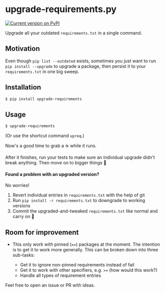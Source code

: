 upgrade-requirements.py
=======================
[![Current version on PyPI](http://img.shields.io/pypi/v/upgrade-requirements.svg)](http://pypi.python.org/pypi/upgrade-requirements/)

Upgrade all your outdated `requirements.txt` in a single command.


Motivation
----------

Even though `pip list --outdated` exists, sometimes you just want to
run `pip install --upgrade` to upgrade a package, then persist it to
your `requirements.txt` in one big sweep.


Installation
------------

```bash
$ pip install upgrade-requirements
```


Usage
-----

```bash
$ upgrade-requirements
```

(Or use the shortcut command `upreq`.)

Now's a good time to grab a ☕ while it runs.

After it finishes, run your tests to make sure an individual upgrade didn't
break anything. Then move on to bigger things 🚀

#### Found a problem with an upgraded version?

No worries!

1. Revert individual entries in `requirements.txt` with the help of git
2. Run `pip install -r requirements.txt` to downgrade to working versions
3. Commit the upgraded-and-tweaked `requirements.txt` like normal and carry on 🎉


Room for improvement
--------------------

- This only work with pinned (`==`) packages at the moment. The intention is to
  get it to work more generally. This can be broken down into three sub-tasks:

  - Get it to ignore non-pinned requirements instead of fail
  - Get it to work with other specifiers, e.g. `>=` (how would this work?)
  - Handle all types of requirement entries

Feel free to open an issue or PR with ideas.
